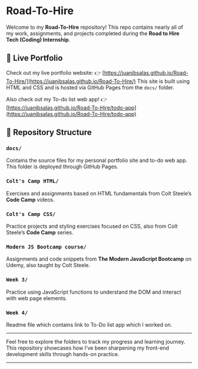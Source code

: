 # Road-To-Hire

Welcome to my **Road-To-Hire** repository!
This repo contains nearly all of my work, assignments, and projects completed during the **Road to Hire Tech (Coding) Internship**.

## 🔗 Live Portfolio

Check out my live portfolio website:
👉 [https://juanjbsalas.github.io/Road-To-Hire/](https://juanjbsalas.github.io/Road-To-Hire/)
This site is built using HTML and CSS and is hosted via GitHub Pages from the `docs/` folder.

Also check out my To-do list web app!
👉 [https://juanjbsalas.github.io/Road-To-Hire/todo-app](https://juanjbsalas.github.io/Road-To-Hire/todo-app)

## 📁 Repository Structure

### `docs/`

Contains the source files for my personal portfolio site and to-do web app. This folder is deployed through GitHub Pages.

### `Colt's Camp HTML/`

Exercises and assignments based on HTML fundamentals from Colt Steele’s **Code Camp** videos.

### `Colt's Camp CSS/`

Practice projects and styling exercises focused on CSS, also from Colt Steele’s **Code Camp** series.

### `Modern JS Bootcamp course/`

Assignments and code snippets from **The Modern JavaScript Bootcamp** on Udemy, also taught by Colt Steele.

### `Week 3/`

Practice using JavaScript functions to understand the DOM and interact with web page elements.

### `Week 4/`

Readme file which contains link to To-Do list app which I worked on.

---

Feel free to explore the folders to track my progress and learning journey. This repository showcases how I’ve been sharpening my front-end development skills through hands-on practice.

---
